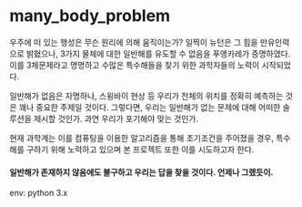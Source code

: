 # many_body_problem

우주에 떠 있는 행성은 무슨 원리에 의해 움직이는가? 일찍이 뉴턴은 그 힘을 만유인력으로 밝혔으나, 3가지 물체에 대한 일반해를 유도할 수 없음을 푸앵카레가 증명하였다. 이를 3체문제라고 명명하고 수많은 특수해들을 찾기 위한 과학자들의 노력이 시작되었다.

일반해가 없음은 자명하나, 스윙바이 현상 등 우리가 천체의 위치를 정확히 예측하는 것은 꽤나 중요한 주제일 것이다. 그렇다면, 우리는 일반해가 없는 문제에 대해 어떠한 솔루션을 제시할 것인가. 과연 우리가 포기해야 맞는 것인가.

현재 과학계는 이를 컴퓨팅을 이용한 알고리즘을 통해 초기조건을 주어졌을 경우, 특수해를 구하기 위해 노력하고 있으며 본 프로젝트 또한 이를 시도하고자 한다. 


#### 일반해가 존재하지 않음에도 불구하고 우리는 답을 찾을 것이다. 언제나 그랬듯이.


env: python 3.x

